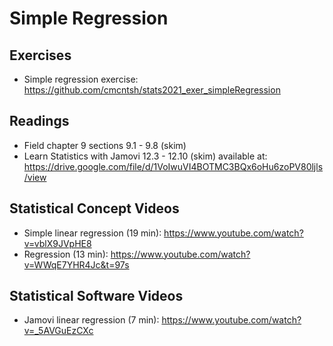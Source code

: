 # Simple Regression

## Exercises

* Simple regression exercise: https://github.com/cmcntsh/stats2021_exer_simpleRegression

## Readings

* Field chapter 9 sections 9.1 - 9.8 (skim)
* Learn Statistics with Jamovi 12.3 - 12.10 (skim) available at: https://drive.google.com/file/d/1VoIwuVI4BOTMC3BQx6oHu6zoPV80ljls/view

## Statistical Concept Videos

* Simple linear regression (19 min): https://www.youtube.com/watch?v=vblX9JVpHE8
* Regression (13 min): https://www.youtube.com/watch?v=WWqE7YHR4Jc&t=97s

## Statistical Software Videos

* Jamovi linear regression (7 min): https://www.youtube.com/watch?v=_5AVGuEzCXc
